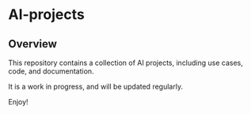 # AI-projects

## Overview
This repository contains a collection of AI projects, including use cases, code, and documentation.

It is a work in progress, and will be updated regularly.

Enjoy!
